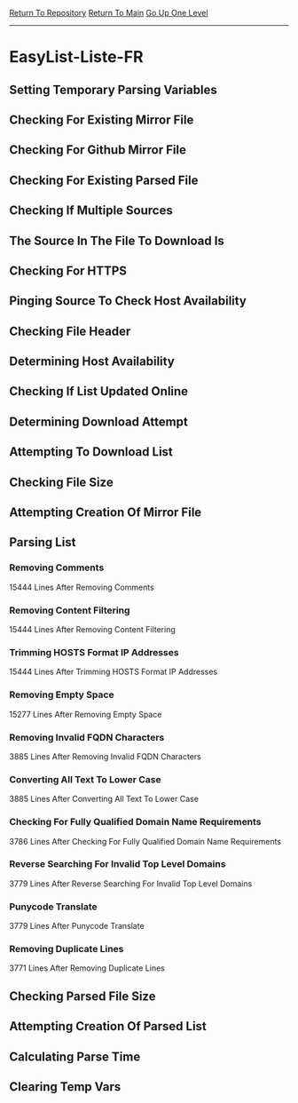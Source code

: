 [Return To Repository](https://github.com/bast69/piholeparser/)
[Return To Main](https://github.com/bast69/piholeparser/blob/master/RecentRunLogs/Mainlog.md)
[Go Up One Level](https://github.com/bast69/piholeparser/blob/master/RecentRunLogs/TopLevelScripts/30-Processing-External-Blacklists.md)
____________________________________
# EasyList-Liste-FR
## Setting Temporary Parsing Variables
## Checking For Existing Mirror File
## Checking For Github Mirror File
## Checking For Existing Parsed File
## Checking If Multiple Sources
## The Source In The File To Download Is
## Checking For HTTPS
## Pinging Source To Check Host Availability
## Checking File Header
## Determining Host Availability
## Checking If List Updated Online
## Determining Download Attempt
## Attempting To Download List
## Checking File Size
## Attempting Creation Of Mirror File
## Parsing List
### Removing Comments
15444 Lines After Removing Comments
### Removing Content Filtering
15444 Lines After Removing Content Filtering
### Trimming HOSTS Format IP Addresses
15444 Lines After Trimming HOSTS Format IP Addresses
### Removing Empty Space
15277 Lines After Removing Empty Space
### Removing Invalid FQDN Characters
3885 Lines After Removing Invalid FQDN Characters
### Converting All Text To Lower Case
3885 Lines After Converting All Text To Lower Case
### Checking For Fully Qualified Domain Name Requirements
3786 Lines After Checking For Fully Qualified Domain Name Requirements
### Reverse Searching For Invalid Top Level Domains
3779 Lines After Reverse Searching For Invalid Top Level Domains
### Punycode Translate
3779 Lines After Punycode Translate
### Removing Duplicate Lines
3771 Lines After Removing Duplicate Lines
## Checking Parsed File Size
## Attempting Creation Of Parsed List
## Calculating Parse Time
## Clearing Temp Vars
